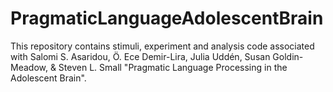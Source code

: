 # PragmaticLanguageAdolescentBrain

This repository contains stimuli, experiment and analysis code associated with Salomi S. Asaridou, Ö. Ece Demir-Lira, Julia Uddén, Susan Goldin-Meadow, & Steven L. Small "Pragmatic Language Processing in the Adolescent Brain".
 
